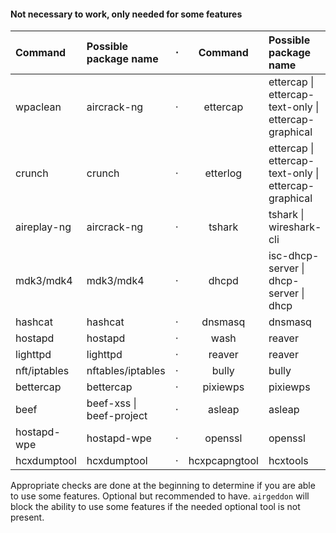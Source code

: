 #### Not necessary to work, only needed for some features

 Command      | Possible package name    | &#8901; | Command       | Possible package name                                
:-------------|:-------------------------|:-------:|:-------------:|:-----------------------------------------------------
 wpaclean     | aircrack-ng              | &#8901; | ettercap      | ettercap \| ettercap-text-only \| ettercap-graphical 
 crunch       | crunch                   | &#8901; | etterlog      | ettercap \| ettercap-text-only \| ettercap-graphical 
 aireplay-ng  | aircrack-ng              | &#8901; | tshark        | tshark \| wireshark-cli                              
 mdk3/mdk4    | mdk3/mdk4                | &#8901; | dhcpd         | isc-dhcp-server \| dhcp-server \| dhcp               
 hashcat      | hashcat                  | &#8901; | dnsmasq       | dnsmasq                                              
 hostapd      | hostapd                  | &#8901; | wash          | reaver                                               
 lighttpd     | lighttpd                 | &#8901; | reaver        | reaver                                               
 nft/iptables | nftables/iptables        | &#8901; | bully         | bully                                                
 bettercap    | bettercap                | &#8901; | pixiewps      | pixiewps                                             
 beef         | beef-xss \| beef-project | &#8901; | asleap        | asleap                                               
 hostapd-wpe  | hostapd-wpe              | &#8901; | openssl       | openssl                                              
 hcxdumptool  | hcxdumptool              | &#8901; | hcxpcapngtool | hcxtools                                             

Appropriate checks are done at the beginning to determine if you are able to use some features. Optional but recommended to have. `airgeddon` will block the ability to use some features if the needed optional tool is not present.
